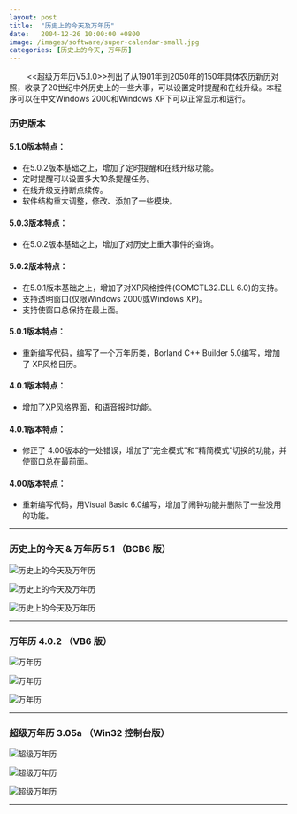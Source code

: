 ```yaml
---
layout: post
title:  "历史上的今天及万年历"
date:   2004-12-26 10:00:00 +0800
image: /images/software/super-calendar-small.jpg
categories: [历史上的今天, 万年历]
---
```


　　 <<超级万年历V5.1.0>>列出了从1901年到2050年的150年具体农历新历对照，收录了20世纪中外历史上的一些大事，可以设置定时提醒和在线升级。本程序可以在中文Windows 2000和Windows XP下可以正常显示和运行。

<div class="jumbotron">
    <h3>历史版本</h3>
    <h4>5.1.0版本特点：</h4>
    <ul> 
        <li>在5.0.2版本基础之上，增加了定时提醒和在线升级功能。</li>
        <li>定时提醒可以设置多大10条提醒任务。</li>
        <li>在线升级支持断点续传。</li>
        <li>软件结构重大调整，修改、添加了一些模块。</li>
    </ul>
    <h4>5.0.3版本特点：</h4>
    <ul> 
        <li>在5.0.2版本基础之上，增加了对历史上重大事件的查询。</li>
    </ul>
    <h4>5.0.2版本特点：</h4>
    <ul> 
        <li>在5.0.1版本基础之上，增加了对XP风格控件(COMCTL32.DLL 6.0)的支持。</li>
        <li>支持透明窗口(仅限Windows 2000或Windows XP)。</li>
        <li>支持使窗口总保持在最上面。</li>
    </ul>
    <h4>5.0.1版本特点：</h4>
    <ul> 
        <li>重新编写代码，编写了一个万年历类，Borland C++ Builder 5.0编写，增加了 XP风格日历。</li>
    </ul>
    <h4>4.0.1版本特点：</h4>
    <ul> 
        <li>增加了XP风格界面，和语音报时功能。</li>
    </ul>
    <h4>4.0.1版本特点：</h4>
    <ul> 
        <li>修正了 4.00版本的一处错误，增加了“完全模式”和“精简模式”切换的功能，并使窗口总在最前面。</li>
    </ul>
    <h4>4.00版本特点：</h4>
    <ul> 
        <li>重新编写代码，用Visual Basic 6.0编写，增加了闹钟功能并删除了一些没用的功能。</li>
    </ul>
</div>

------

<h3>历史上的今天 & 万年历 5.1 （BCB6 版）</h3>

![历史上的今天及万年历]({{site.baseurl}}/images/software/SupCalendar-V5_1-01.jpg)

![历史上的今天及万年历]({{site.baseurl}}/images/software/SupCalendar-V5_1-02.jpg)

![历史上的今天及万年历]({{site.baseurl}}/images/software/SupCalendar-V5_1-03.jpg)

------

<h3>万年历 4.0.2 （VB6 版）</h3>

![万年历]({{site.baseurl}}/images/software/Calendar-V4_0_2-01.jpg)

![万年历]({{site.baseurl}}/images/software/Calendar-V4_0_2-03.jpg)

![万年历]({{site.baseurl}}/images/software/Calendar-V4_0_2-02.jpg)

------

<h3>超级万年历 3.05a （Win32 控制台版）</h3>

![超级万年历]({{site.baseurl}}/images/software/YMD_V3_05a-01.jpg)

![超级万年历]({{site.baseurl}}/images/software/YMD_V3_05a-02.jpg)

![超级万年历]({{site.baseurl}}/images/software/YMD_V3_05a-03.jpg)

------